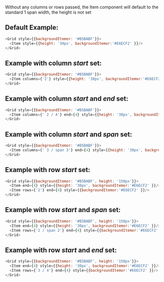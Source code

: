 Without any columns or rows passed, the Item component will default to the standard 1 span width, the height is not set

## Default Example:
```js
<Grid style={{backgroundItemor: '#B5BABF'}}>
  <Item style={{height: '30px', backgroundItemor:'#E6ECF2' }}/>
</Grid>
```

## Example with column _start_ set:
```js
<Grid style={{backgroundItemor: '#B5BABF'}}>
  <Item columns={'2'} style={{height: '30px', backgroundItemor:'#E6ECF2' }}/>
</Grid>
```

## Example with column _start_ and _end_ set:
```js
<Grid style={{backgroundItemor: '#B5BABF'}}>
  <Item columns={' 2 / 4'} end={4} style={{height: '30px', backgroundItemor:'#E6ECF2' }}/>
</Grid>
```

## Example with column _start_ and _span_ set:
```js
<Grid style={{backgroundItemor: '#B5BABF'}}>
  <Item columns={' 3 / span 3'} end={4} style={{height: '30px', backgroundItemor:'#E6ECF2' }}/>
</Grid>
```

## Example with row _start_ set:
```js
<Grid style={{backgroundItemor: '#B5BABF', height: '150px'}}>
  <Item end={4} style={{height: '30px', backgroundItemor:'#E6ECF2' }}/>
  <Item rows={'2'} end={4} style={{backgroundItemor:'#E6ECF2' }}/>
</Grid>
```

## Example with row _start_ and _span_ set:
```js
<Grid style={{backgroundItemor: '#B5BABF', height: '150px'}}>
  <Item end={4} style={{height: '30px', backgroundItemor:'#E6ECF2' }}/>
  <Item rows={'2 / span 2'} end={4} style={{backgroundItemor:'#E6ECF2' }}/>
</Grid>
```

## Example with row _start_ and _end_ set:
```js
<Grid style={{backgroundItemor: '#B5BABF', height: '150px'}}>
  <Item end={4} style={{height: '30px', backgroundItemor:'#E6ECF2' }}/>
  <Item rows={'3 / 4'} end={4} style={{backgroundItemor:'#E6ECF2' }}/>
</Grid>
```
